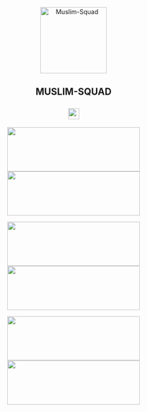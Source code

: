 <p align="center"><a href="https://github.com/Muslim-Squad/"><img title="Muslim-Squad" src="https://pasteboard.co/K37gHNe.jpg/" height="150" width="150"></a></p>
<h2 align="center">MUSLIM-SQUAD<br><br><a href="https://www.facebook.com/afnan.vau.fallen.dept/"><img src="https://raw.githubusercontent.com/darknethaxor/picture/main/logo-facebookpng-32247.png" height="25" width="25"></a></h2>
<p align="center"><a href="https://github.com/Muslim-Squad/DM-ipfinder"><img src="https://github-readme-stats.vercel.app/api/pin/?username=Muslim-Squad&repo=DM-ipfinder&theme=radical" height="100" width="300"></a> <a href="https://github.com/Muslim-Squad/all-basic-install"><img src="https://github-readme-stats.vercel.app/api/pin/?username=Muslim-Squad&repo=all-basic-install&theme=radical" height="100" width="300"></a></p>
<p align="center"><a href="https://github.com/Muslim-Squad/oldidcloner"><img src="https://github-readme-stats.vercel.app/api/pin/?username=Muslim-Squad&repo=oldidcloner&theme=radical" height="100" width="300"></a> <a href="https://github.com/Muslim-Squad/dm-dos"><img src="https://github-readme-stats.vercel.app/api/pin/?username=Muslim-Squad&repo=dm-dos&theme=radical" height="100" width="300"></a></p>
<p align="center"><a href="https://github.com/Muslim-Squad/fb-brute"><img src="https://github-readme-stats.vercel.app/api/pin/?username=Muslim-Squad&repo=fb-brute&theme=radical" height="100" width="300"></a> <a href="https://github.com/Muslim-Squad/DM-Tools"><img src="https://github-readme-stats.vercel.app/api/pin/?username=Muslim-Squad&repo=DM-Tools&theme=radical" height="100" width="300"></a></p><p align="center"></p><br>



